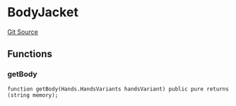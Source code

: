 # BodyJacket
[Git Source](https://github.com/digiv3rse/core-contracts/blob/5454b58664fab805b6888a68ff40915d251f32f3/contracts/libraries/svgs/Profile/Body/BodyJacket.sol)


## Functions
### getBody


```solidity
function getBody(Hands.HandsVariants handsVariant) public pure returns (string memory);
```

